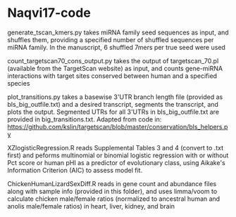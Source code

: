 # Naqvi17-code
generate_tscan_kmers.py takes miRNA family seed sequences as input, and shuffles them, providing a specified number of shuffled sequences per miRNA family. In the manuscript, 6 shuffled 7mers per true seed were used

count_targetscan70_cons_output.py takes the output of targetscan_70.pl (available from the TargetScan website) as input, and counts gene-miRNA interactions with target sites conserved between human and a specified species

plot_transitions.py takes a basewise 3'UTR branch length file (provided as bls_big_outfile.txt) and a desired transcript, segments the transcript, and plots the output. Segmented UTRs for all 3'UTRs in bls_big_outfile.txt are provided in big_transitions.txt. Adapted from code in: https://github.com/kslin/targetscan/blob/master/conservation/bls_helpers.py

XZlogisticRegression.R reads Supplemental Tables 3 and 4 (convert to .txt first) and peforms multinomial or binomial logistic regression with or without Pct score or human pHI as a predictor of evolutionary class, using Aikake's Information Criterion (AIC) to assess model fit.

ChickenHumanLizardSexDiff.R reads in gene count and abundance files along with sample info (provided in this folder), and uses limma/voom to calculate chicken male/female ratios (normalized to ancestral human and anolis male/female ratios) in heart, liver, kidney, and brain
